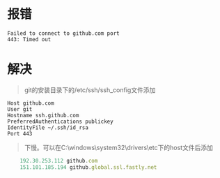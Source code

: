# 报错

```
Failed to connect to github.com port
443: Timed out
```

# 解决

> git的安装目录下的/etc/ssh/ssh_config文件添加
```
Host github.com
User git
Hostname ssh.github.com
PreferredAuthentications publickey
IdentityFile ~/.ssh/id_rsa
Port 443
```

> 下慢。可以在C:\windows\system32\drivers\etc下的host文件后添加

```js
	192.30.253.112 github.com
	151.101.185.194 github.global.ssl.fastly.net
```